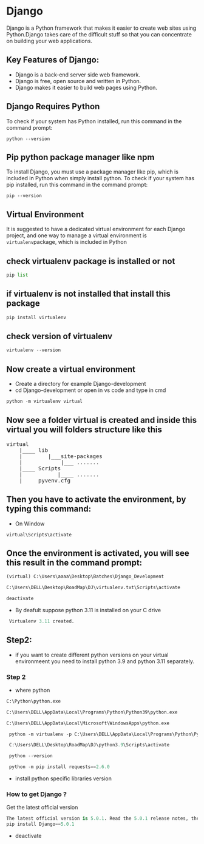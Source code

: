 # Django
Django is a Python framework that makes it easier to create web sites using Python.Django takes care of the difficult stuff so that
you can concentrate on building your web applications.
## Key Features of Django:
- Django is a back-end server side web framework.
- Django is free, open source and written in Python.
- Django makes it easier to build web pages using Python.

## Django Requires Python
To check if your system has Python installed, run this command in the command prompt:
```
python --version
```
## Pip python package manager like npm
To install Django, you must use a package manager like pip, which is included in Python when simply install python.
To check if your system has pip installed, run this command in the command prompt:
```
pip --version
```
## Virtual Environment
It is suggested to have a dedicated virtual environment for each Django project, and one way to manage a virtual environment is ``virtualenv``package, which is included in Python

## check virtualenv package is installed or not 
```python 
pip list
```
## if virtualenv is not installed that install this package
```python 
pip install virtualenv
```
## check version of virtualenv
```python 
virtualenv --version
```
## Now create a virtual environment
- Create a directory for example Django-development
- cd Django-development or open in vs code and type in cmd
```python
python -m virtualenv virtual
```
## Now see a folder virtual is created and inside this virtual you will folders structure like this
<pre>
virtual
    |____ lib
    |        |___site-packages   
    |            |___ .......
    |____ Scripts
    |           |____ ....... 
    |____ pyvenv.cfg  
</pre>
## Then you have to activate the environment, by typing this command:
- On Window
```
virtual\Scripts\activate

```
## Once the environment is activated, you will see this result in the command prompt:
```python
(virtual) C:\Users\aaaa\Desktop\Batches\Django_Development
```


```python
C:\Users\DELL\Desktop\RoadMap\DJ\virtualenv.txt\Scripts\activate
```
```python
deactivate
```
- By deafult suppose python 3.11 is installed on your C drive
```python
 Virtualenv 3.11 created.
```

## Step2:
- if you want to create different python versions on your virtual environmeent you need to install python 3.9 and python 3.11 separately.
### Step 2
- where python
```python
C:\Python\python.exe
```
```python
C:\Users\DELL\AppData\Local\Programs\Python\Python39\python.exe
```
```python
C:\Users\DELL\AppData\Local\Microsoft\WindowsApps\python.exe
```
```python
 python -m virtualenv -p C:\Users\DELL\AppData\Local\Programs\Python\Python39\python.exe python3.9
```
```python
 C:\Users\DELL\Desktop\RoadMap\DJ\python3.9\Scripts\activate
```
```python
 python --version
```
```python
 python -m pip install requests==2.6.0
```
- install python specific libraries version
### How to get Django ?
Get the latest official version
```python
The latest official version is 5.0.1. Read the 5.0.1 release notes, then install it with pip:
pip install Django==5.0.1
```
- deactivate
